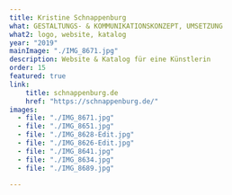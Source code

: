 ```yaml
---
title: Kristine Schnappenburg
what: GESTALTUNGS- & KOMMUNIKATIONSKONZEPT, UMSETZUNG
what2: logo, website, katalog
year: "2019"
mainImage: "./IMG_8671.jpg"
description: Website & Katalog für eine Künstlerin
order: 15
featured: true
link: 
    title: schnappenburg.de
    href: "https://schnappenburg.de/"
images:
  - file: "./IMG_8671.jpg"
  - file: "./IMG_8651.jpg"
  - file: "./IMG_8628-Edit.jpg"
  - file: "./IMG_8626-Edit.jpg"
  - file: "./IMG_8641.jpg"
  - file: "./IMG_8634.jpg"
  - file: "./IMG_8689.jpg"

---
```

